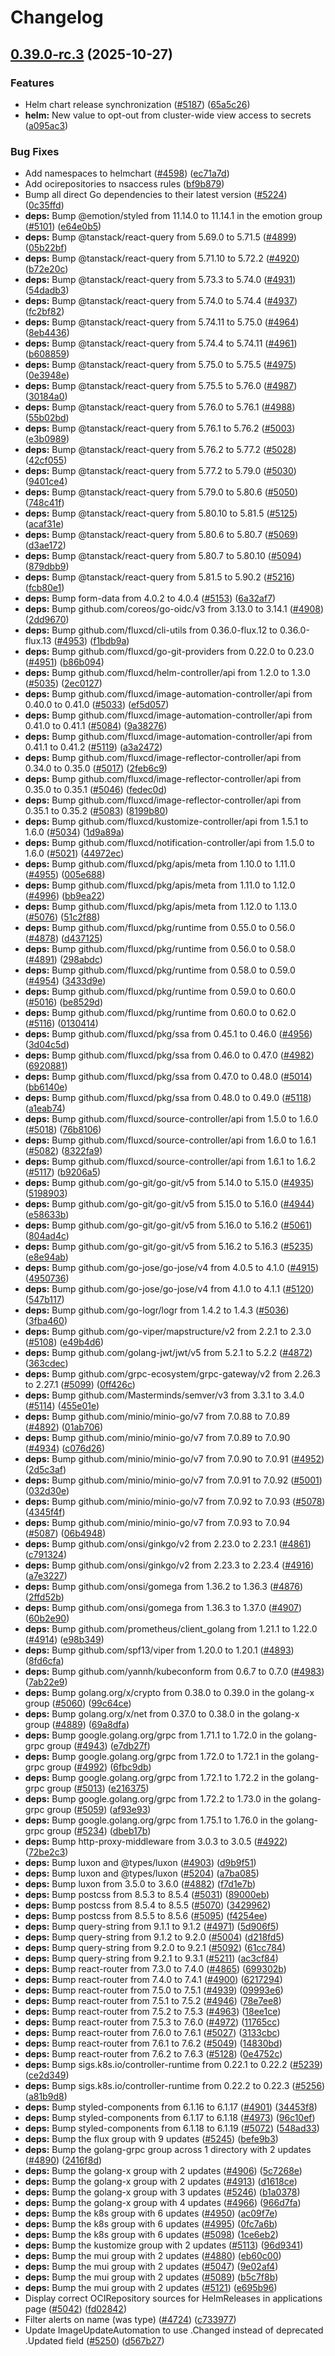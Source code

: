 # Changelog

## [0.39.0-rc.3](https://github.com/weaveworks/weave-gitops/compare/v0.39.0-rc.2...v0.39.0-rc.3) (2025-10-27)


### Features

* Helm chart release synchronization ([#5187](https://github.com/weaveworks/weave-gitops/issues/5187)) ([65a5c26](https://github.com/weaveworks/weave-gitops/commit/65a5c26c43f5568db10e686ae75a6c1a0150cf27))
* **helm:** New value to opt-out from cluster-wide view access to secrets ([a095ac3](https://github.com/weaveworks/weave-gitops/commit/a095ac36ff3c5a82214dbfb6ff53026f97682b96))


### Bug Fixes

* Add namespaces to helmchart ([#4598](https://github.com/weaveworks/weave-gitops/issues/4598)) ([ec71a7d](https://github.com/weaveworks/weave-gitops/commit/ec71a7dfbed87abc83cfe29e59e7bd84931ead0a))
* Add ocirepositories to nsaccess rules ([bf9b879](https://github.com/weaveworks/weave-gitops/commit/bf9b8793dbc5254f8518c65343e4573a53ad4207))
* Bump all direct Go dependencies to their latest version ([#5224](https://github.com/weaveworks/weave-gitops/issues/5224)) ([0c35ffd](https://github.com/weaveworks/weave-gitops/commit/0c35ffde56b7d69ba76294d22e5dc374845aed32))
* **deps:** Bump @emotion/styled from 11.14.0 to 11.14.1 in the emotion group ([#5101](https://github.com/weaveworks/weave-gitops/issues/5101)) ([e64e0b5](https://github.com/weaveworks/weave-gitops/commit/e64e0b5f2c2938dbe46cfe0272033b74710e72cd))
* **deps:** Bump @tanstack/react-query from 5.69.0 to 5.71.5 ([#4899](https://github.com/weaveworks/weave-gitops/issues/4899)) ([05b22bf](https://github.com/weaveworks/weave-gitops/commit/05b22bf1013e7ac616e7b76b1ea3a85b09f2346a))
* **deps:** Bump @tanstack/react-query from 5.71.10 to 5.72.2 ([#4920](https://github.com/weaveworks/weave-gitops/issues/4920)) ([b72e20c](https://github.com/weaveworks/weave-gitops/commit/b72e20ca992f78ff808d3aed11311973888e07e3))
* **deps:** Bump @tanstack/react-query from 5.73.3 to 5.74.0 ([#4931](https://github.com/weaveworks/weave-gitops/issues/4931)) ([54dadb3](https://github.com/weaveworks/weave-gitops/commit/54dadb330bbdb3ff9b930496241554c889e3cd05))
* **deps:** Bump @tanstack/react-query from 5.74.0 to 5.74.4 ([#4937](https://github.com/weaveworks/weave-gitops/issues/4937)) ([fc2bf82](https://github.com/weaveworks/weave-gitops/commit/fc2bf82d9301c75833b8d95483ca1a65ece9ee1a))
* **deps:** Bump @tanstack/react-query from 5.74.11 to 5.75.0 ([#4964](https://github.com/weaveworks/weave-gitops/issues/4964)) ([8eb4436](https://github.com/weaveworks/weave-gitops/commit/8eb44367f49eec34ad8bd10cb08d1f39e825947c))
* **deps:** Bump @tanstack/react-query from 5.74.4 to 5.74.11 ([#4961](https://github.com/weaveworks/weave-gitops/issues/4961)) ([b608859](https://github.com/weaveworks/weave-gitops/commit/b608859f77bc100cdad8db3bb26b450da55a7e74))
* **deps:** Bump @tanstack/react-query from 5.75.0 to 5.75.5 ([#4975](https://github.com/weaveworks/weave-gitops/issues/4975)) ([0e3948e](https://github.com/weaveworks/weave-gitops/commit/0e3948e890c78c0284e29f23be6fe0e86b683564))
* **deps:** Bump @tanstack/react-query from 5.75.5 to 5.76.0 ([#4987](https://github.com/weaveworks/weave-gitops/issues/4987)) ([30184a0](https://github.com/weaveworks/weave-gitops/commit/30184a0651de8e2132a09f6456c2b37983ee8ee6))
* **deps:** Bump @tanstack/react-query from 5.76.0 to 5.76.1 ([#4988](https://github.com/weaveworks/weave-gitops/issues/4988)) ([55b02bd](https://github.com/weaveworks/weave-gitops/commit/55b02bd8e664b7e9a3c7bf5b6cd20bbddaf529b3))
* **deps:** Bump @tanstack/react-query from 5.76.1 to 5.76.2 ([#5003](https://github.com/weaveworks/weave-gitops/issues/5003)) ([e3b0989](https://github.com/weaveworks/weave-gitops/commit/e3b0989be4054e66f5860fbc4fac908d78d7b9a3))
* **deps:** Bump @tanstack/react-query from 5.76.2 to 5.77.2 ([#5028](https://github.com/weaveworks/weave-gitops/issues/5028)) ([42cf055](https://github.com/weaveworks/weave-gitops/commit/42cf055dd3a017b06eb7f84c0c87f857dc3835a1))
* **deps:** Bump @tanstack/react-query from 5.77.2 to 5.79.0 ([#5030](https://github.com/weaveworks/weave-gitops/issues/5030)) ([9401ce4](https://github.com/weaveworks/weave-gitops/commit/9401ce49505e45de3739b69b24629952cd8b76b4))
* **deps:** Bump @tanstack/react-query from 5.79.0 to 5.80.6 ([#5050](https://github.com/weaveworks/weave-gitops/issues/5050)) ([748c41f](https://github.com/weaveworks/weave-gitops/commit/748c41f76d3fb1372efbdad3784316c24ee2e55f))
* **deps:** Bump @tanstack/react-query from 5.80.10 to 5.81.5 ([#5125](https://github.com/weaveworks/weave-gitops/issues/5125)) ([acaf31e](https://github.com/weaveworks/weave-gitops/commit/acaf31eef18902673aded14adc72c39007c14060))
* **deps:** Bump @tanstack/react-query from 5.80.6 to 5.80.7 ([#5069](https://github.com/weaveworks/weave-gitops/issues/5069)) ([d3ae172](https://github.com/weaveworks/weave-gitops/commit/d3ae172a5247a330dbb5b5871e76e3eeda904e1c))
* **deps:** Bump @tanstack/react-query from 5.80.7 to 5.80.10 ([#5094](https://github.com/weaveworks/weave-gitops/issues/5094)) ([879dbb9](https://github.com/weaveworks/weave-gitops/commit/879dbb945adba48e5d760de8934215f976c35018))
* **deps:** Bump @tanstack/react-query from 5.81.5 to 5.90.2 ([#5216](https://github.com/weaveworks/weave-gitops/issues/5216)) ([fcb80e1](https://github.com/weaveworks/weave-gitops/commit/fcb80e1986500b52ac183083ce3396189f06c65d))
* **deps:** Bump form-data from 4.0.2 to 4.0.4 ([#5153](https://github.com/weaveworks/weave-gitops/issues/5153)) ([6a32af7](https://github.com/weaveworks/weave-gitops/commit/6a32af7dcac1aefad40b4fa4579a01ceb3a372c2))
* **deps:** Bump github.com/coreos/go-oidc/v3 from 3.13.0 to 3.14.1 ([#4908](https://github.com/weaveworks/weave-gitops/issues/4908)) ([2dd9670](https://github.com/weaveworks/weave-gitops/commit/2dd9670fdad81aecd3da2179f056842d0da8d052))
* **deps:** Bump github.com/fluxcd/cli-utils from 0.36.0-flux.12 to 0.36.0-flux.13 ([#4953](https://github.com/weaveworks/weave-gitops/issues/4953)) ([f1bdb9a](https://github.com/weaveworks/weave-gitops/commit/f1bdb9a2a2453a58ec9a3e0b0858f67fb30c7cb5))
* **deps:** Bump github.com/fluxcd/go-git-providers from 0.22.0 to 0.23.0 ([#4951](https://github.com/weaveworks/weave-gitops/issues/4951)) ([b86b094](https://github.com/weaveworks/weave-gitops/commit/b86b0943130c4812a2eb0224adad608db6bcee2d))
* **deps:** Bump github.com/fluxcd/helm-controller/api from 1.2.0 to 1.3.0 ([#5035](https://github.com/weaveworks/weave-gitops/issues/5035)) ([2ec0127](https://github.com/weaveworks/weave-gitops/commit/2ec01274eef10a612f164f01b536c42c4132d4fc))
* **deps:** Bump github.com/fluxcd/image-automation-controller/api from 0.40.0 to 0.41.0 ([#5033](https://github.com/weaveworks/weave-gitops/issues/5033)) ([ef5d057](https://github.com/weaveworks/weave-gitops/commit/ef5d0577b11219297a53e35ab575a4a6e5f4a033))
* **deps:** Bump github.com/fluxcd/image-automation-controller/api from 0.41.0 to 0.41.1 ([#5084](https://github.com/weaveworks/weave-gitops/issues/5084)) ([9a38276](https://github.com/weaveworks/weave-gitops/commit/9a382761e52721c3cd04b118264748daa9d33623))
* **deps:** Bump github.com/fluxcd/image-automation-controller/api from 0.41.1 to 0.41.2 ([#5119](https://github.com/weaveworks/weave-gitops/issues/5119)) ([a3a2472](https://github.com/weaveworks/weave-gitops/commit/a3a2472974ca8ad5b9169eb71daacaec00490a1d))
* **deps:** Bump github.com/fluxcd/image-reflector-controller/api from 0.34.0 to 0.35.0 ([#5017](https://github.com/weaveworks/weave-gitops/issues/5017)) ([2feb6c9](https://github.com/weaveworks/weave-gitops/commit/2feb6c99c2ac40c5e7444e2346d6c6c0bca18247))
* **deps:** Bump github.com/fluxcd/image-reflector-controller/api from 0.35.0 to 0.35.1 ([#5046](https://github.com/weaveworks/weave-gitops/issues/5046)) ([fedec0d](https://github.com/weaveworks/weave-gitops/commit/fedec0d304a0d2cd6235519a498ce6955933da02))
* **deps:** Bump github.com/fluxcd/image-reflector-controller/api from 0.35.1 to 0.35.2 ([#5083](https://github.com/weaveworks/weave-gitops/issues/5083)) ([8199b80](https://github.com/weaveworks/weave-gitops/commit/8199b802e039ca4db14f07404378dd0342c46089))
* **deps:** Bump github.com/fluxcd/kustomize-controller/api from 1.5.1 to 1.6.0 ([#5034](https://github.com/weaveworks/weave-gitops/issues/5034)) ([1d9a89a](https://github.com/weaveworks/weave-gitops/commit/1d9a89a2727f4e6f7c941cc5a91332b37d414cf8))
* **deps:** Bump github.com/fluxcd/notification-controller/api from 1.5.0 to 1.6.0 ([#5021](https://github.com/weaveworks/weave-gitops/issues/5021)) ([44972ec](https://github.com/weaveworks/weave-gitops/commit/44972ec7c3227c35b49a1343b23341e94e201f05))
* **deps:** Bump github.com/fluxcd/pkg/apis/meta from 1.10.0 to 1.11.0 ([#4955](https://github.com/weaveworks/weave-gitops/issues/4955)) ([005e688](https://github.com/weaveworks/weave-gitops/commit/005e688d87189ef80a296785399bfc863d8e38e8))
* **deps:** Bump github.com/fluxcd/pkg/apis/meta from 1.11.0 to 1.12.0 ([#4996](https://github.com/weaveworks/weave-gitops/issues/4996)) ([bb9ea22](https://github.com/weaveworks/weave-gitops/commit/bb9ea22a8656b3cbda7d41b02f85c7adee51ea46))
* **deps:** Bump github.com/fluxcd/pkg/apis/meta from 1.12.0 to 1.13.0 ([#5076](https://github.com/weaveworks/weave-gitops/issues/5076)) ([51c2f88](https://github.com/weaveworks/weave-gitops/commit/51c2f8832a0da3912c17cc0fa30700a102dbe68f))
* **deps:** Bump github.com/fluxcd/pkg/runtime from 0.55.0 to 0.56.0 ([#4878](https://github.com/weaveworks/weave-gitops/issues/4878)) ([d437125](https://github.com/weaveworks/weave-gitops/commit/d437125bf64c7b6a3612063cee9b11c89bfe975e))
* **deps:** Bump github.com/fluxcd/pkg/runtime from 0.56.0 to 0.58.0 ([#4891](https://github.com/weaveworks/weave-gitops/issues/4891)) ([298abdc](https://github.com/weaveworks/weave-gitops/commit/298abdc0dc259200d29175ec3e18ea9b7c71b389))
* **deps:** Bump github.com/fluxcd/pkg/runtime from 0.58.0 to 0.59.0 ([#4954](https://github.com/weaveworks/weave-gitops/issues/4954)) ([3433d9e](https://github.com/weaveworks/weave-gitops/commit/3433d9e131a0d22c1904da7e336392993e54b885))
* **deps:** Bump github.com/fluxcd/pkg/runtime from 0.59.0 to 0.60.0 ([#5016](https://github.com/weaveworks/weave-gitops/issues/5016)) ([be8529d](https://github.com/weaveworks/weave-gitops/commit/be8529dde81bb7ed780201298d8f6ce1becee15e))
* **deps:** Bump github.com/fluxcd/pkg/runtime from 0.60.0 to 0.62.0 ([#5116](https://github.com/weaveworks/weave-gitops/issues/5116)) ([0130414](https://github.com/weaveworks/weave-gitops/commit/0130414e5632b651bcc98df0425e9e194377263f))
* **deps:** Bump github.com/fluxcd/pkg/ssa from 0.45.1 to 0.46.0 ([#4956](https://github.com/weaveworks/weave-gitops/issues/4956)) ([3d04c5d](https://github.com/weaveworks/weave-gitops/commit/3d04c5d4640a14871d2ba8dbc6db3f2c702f6292))
* **deps:** Bump github.com/fluxcd/pkg/ssa from 0.46.0 to 0.47.0 ([#4982](https://github.com/weaveworks/weave-gitops/issues/4982)) ([6920881](https://github.com/weaveworks/weave-gitops/commit/69208819d9e254dc4e95e4eb2f2fb665ad0c589c))
* **deps:** Bump github.com/fluxcd/pkg/ssa from 0.47.0 to 0.48.0 ([#5014](https://github.com/weaveworks/weave-gitops/issues/5014)) ([bb6140e](https://github.com/weaveworks/weave-gitops/commit/bb6140ebadd9a7c8cdacd5e914cb6ae34dbbd843))
* **deps:** Bump github.com/fluxcd/pkg/ssa from 0.48.0 to 0.49.0 ([#5118](https://github.com/weaveworks/weave-gitops/issues/5118)) ([a1eab74](https://github.com/weaveworks/weave-gitops/commit/a1eab74accffbce1e7eb777eed976d8b9d9bdb94))
* **deps:** Bump github.com/fluxcd/source-controller/api from 1.5.0 to 1.6.0 ([#5018](https://github.com/weaveworks/weave-gitops/issues/5018)) ([76b8106](https://github.com/weaveworks/weave-gitops/commit/76b8106d2578cf8e9595f8ffa855845372996013))
* **deps:** Bump github.com/fluxcd/source-controller/api from 1.6.0 to 1.6.1 ([#5082](https://github.com/weaveworks/weave-gitops/issues/5082)) ([8322fa9](https://github.com/weaveworks/weave-gitops/commit/8322fa930cc3b38bfad8f93b024b1af7caf380fb))
* **deps:** Bump github.com/fluxcd/source-controller/api from 1.6.1 to 1.6.2 ([#5117](https://github.com/weaveworks/weave-gitops/issues/5117)) ([b9206a5](https://github.com/weaveworks/weave-gitops/commit/b9206a5f16777e9fecd3e4c41724bf522501f042))
* **deps:** Bump github.com/go-git/go-git/v5 from 5.14.0 to 5.15.0 ([#4935](https://github.com/weaveworks/weave-gitops/issues/4935)) ([5198903](https://github.com/weaveworks/weave-gitops/commit/5198903aef3ebd63e6aaad447cb667fa45410d0b))
* **deps:** Bump github.com/go-git/go-git/v5 from 5.15.0 to 5.16.0 ([#4944](https://github.com/weaveworks/weave-gitops/issues/4944)) ([e58633b](https://github.com/weaveworks/weave-gitops/commit/e58633b98016cb2ca2d0fd9d1a7b65803867883e))
* **deps:** Bump github.com/go-git/go-git/v5 from 5.16.0 to 5.16.2 ([#5061](https://github.com/weaveworks/weave-gitops/issues/5061)) ([804ad4c](https://github.com/weaveworks/weave-gitops/commit/804ad4c7f2424690ecae18634c25e58c173e4220))
* **deps:** Bump github.com/go-git/go-git/v5 from 5.16.2 to 5.16.3 ([#5235](https://github.com/weaveworks/weave-gitops/issues/5235)) ([e8e94ab](https://github.com/weaveworks/weave-gitops/commit/e8e94ab695b966310e8e4fc78c1e0bb3d13c84e6))
* **deps:** Bump github.com/go-jose/go-jose/v4 from 4.0.5 to 4.1.0 ([#4915](https://github.com/weaveworks/weave-gitops/issues/4915)) ([4950736](https://github.com/weaveworks/weave-gitops/commit/49507360889cd1081ca8156c801df31ccfde5b69))
* **deps:** Bump github.com/go-jose/go-jose/v4 from 4.1.0 to 4.1.1 ([#5120](https://github.com/weaveworks/weave-gitops/issues/5120)) ([547b117](https://github.com/weaveworks/weave-gitops/commit/547b1179f61d578f8fbce46077650f0b968a62d2))
* **deps:** Bump github.com/go-logr/logr from 1.4.2 to 1.4.3 ([#5036](https://github.com/weaveworks/weave-gitops/issues/5036)) ([3fba460](https://github.com/weaveworks/weave-gitops/commit/3fba46039f1862ced703f58be441c77ac0a1649e))
* **deps:** Bump github.com/go-viper/mapstructure/v2 from 2.2.1 to 2.3.0 ([#5108](https://github.com/weaveworks/weave-gitops/issues/5108)) ([e49b4d6](https://github.com/weaveworks/weave-gitops/commit/e49b4d6a2a803b0098563d4549845ee05b051c85))
* **deps:** Bump github.com/golang-jwt/jwt/v5 from 5.2.1 to 5.2.2 ([#4872](https://github.com/weaveworks/weave-gitops/issues/4872)) ([363cdec](https://github.com/weaveworks/weave-gitops/commit/363cdec0e9f82b41fbec4e4876547fb4c1023d10))
* **deps:** Bump github.com/grpc-ecosystem/grpc-gateway/v2 from 2.26.3 to 2.27.1 ([#5099](https://github.com/weaveworks/weave-gitops/issues/5099)) ([0ff426c](https://github.com/weaveworks/weave-gitops/commit/0ff426c3f2883415ca08b5ee57ef11853221f3fd))
* **deps:** Bump github.com/Masterminds/semver/v3 from 3.3.1 to 3.4.0 ([#5114](https://github.com/weaveworks/weave-gitops/issues/5114)) ([455e01e](https://github.com/weaveworks/weave-gitops/commit/455e01efbde431a824016a07737d48d8f9e5b3b4))
* **deps:** Bump github.com/minio/minio-go/v7 from 7.0.88 to 7.0.89 ([#4892](https://github.com/weaveworks/weave-gitops/issues/4892)) ([01ab706](https://github.com/weaveworks/weave-gitops/commit/01ab706376649ef2393b0201e953bc42d7db7b1b))
* **deps:** Bump github.com/minio/minio-go/v7 from 7.0.89 to 7.0.90 ([#4934](https://github.com/weaveworks/weave-gitops/issues/4934)) ([c076d26](https://github.com/weaveworks/weave-gitops/commit/c076d26e811c41f6dc79a9e33b4f534f61dd70b1))
* **deps:** Bump github.com/minio/minio-go/v7 from 7.0.90 to 7.0.91 ([#4952](https://github.com/weaveworks/weave-gitops/issues/4952)) ([2d5c3af](https://github.com/weaveworks/weave-gitops/commit/2d5c3af40787d5ba337c09f703d3633e5b71cadc))
* **deps:** Bump github.com/minio/minio-go/v7 from 7.0.91 to 7.0.92 ([#5001](https://github.com/weaveworks/weave-gitops/issues/5001)) ([032d30e](https://github.com/weaveworks/weave-gitops/commit/032d30eb4dc80bec8baa575693b02462ac8c9743))
* **deps:** Bump github.com/minio/minio-go/v7 from 7.0.92 to 7.0.93 ([#5078](https://github.com/weaveworks/weave-gitops/issues/5078)) ([4345f4f](https://github.com/weaveworks/weave-gitops/commit/4345f4f6e03f27f8ee67d82952ff00a949ea9625))
* **deps:** Bump github.com/minio/minio-go/v7 from 7.0.93 to 7.0.94 ([#5087](https://github.com/weaveworks/weave-gitops/issues/5087)) ([06b4948](https://github.com/weaveworks/weave-gitops/commit/06b49484f28f120ae219fb699f46036af142f0b9))
* **deps:** Bump github.com/onsi/ginkgo/v2 from 2.23.0 to 2.23.1 ([#4861](https://github.com/weaveworks/weave-gitops/issues/4861)) ([c791324](https://github.com/weaveworks/weave-gitops/commit/c791324246fa858811fff50e04c8a509c75a1bcc))
* **deps:** Bump github.com/onsi/ginkgo/v2 from 2.23.3 to 2.23.4 ([#4916](https://github.com/weaveworks/weave-gitops/issues/4916)) ([a7e3227](https://github.com/weaveworks/weave-gitops/commit/a7e322784f09d6bbee923c063b1f40e7ec9e98cc))
* **deps:** Bump github.com/onsi/gomega from 1.36.2 to 1.36.3 ([#4876](https://github.com/weaveworks/weave-gitops/issues/4876)) ([2ffd52b](https://github.com/weaveworks/weave-gitops/commit/2ffd52bd0040b04751c57b7fe79deeaf868bb52b))
* **deps:** Bump github.com/onsi/gomega from 1.36.3 to 1.37.0 ([#4907](https://github.com/weaveworks/weave-gitops/issues/4907)) ([60b2e90](https://github.com/weaveworks/weave-gitops/commit/60b2e900a89298a462be643a03dd055fe2d7b2db))
* **deps:** Bump github.com/prometheus/client_golang from 1.21.1 to 1.22.0 ([#4914](https://github.com/weaveworks/weave-gitops/issues/4914)) ([e98b349](https://github.com/weaveworks/weave-gitops/commit/e98b349f0477aadd1c394e06977b9091070006f4))
* **deps:** Bump github.com/spf13/viper from 1.20.0 to 1.20.1 ([#4893](https://github.com/weaveworks/weave-gitops/issues/4893)) ([8fd6cfa](https://github.com/weaveworks/weave-gitops/commit/8fd6cfa0d4b9d35e1529eee01bbfe2fd55ef34c0))
* **deps:** Bump github.com/yannh/kubeconform from 0.6.7 to 0.7.0 ([#4983](https://github.com/weaveworks/weave-gitops/issues/4983)) ([7ab22e9](https://github.com/weaveworks/weave-gitops/commit/7ab22e957d030f24799e7ba05f268c3f0f5c6ade))
* **deps:** Bump golang.org/x/crypto from 0.38.0 to 0.39.0 in the golang-x group ([#5060](https://github.com/weaveworks/weave-gitops/issues/5060)) ([99c64ce](https://github.com/weaveworks/weave-gitops/commit/99c64ce70dd686bf6f4dfb280bfe1c205fd93f1e))
* **deps:** Bump golang.org/x/net from 0.37.0 to 0.38.0 in the golang-x group ([#4889](https://github.com/weaveworks/weave-gitops/issues/4889)) ([69a8dfa](https://github.com/weaveworks/weave-gitops/commit/69a8dfa3dbb1c3fddf95cf0791ea735aee7d32a1))
* **deps:** Bump google.golang.org/grpc from 1.71.1 to 1.72.0 in the golang-grpc group ([#4943](https://github.com/weaveworks/weave-gitops/issues/4943)) ([e7db27f](https://github.com/weaveworks/weave-gitops/commit/e7db27fe3f3b21013962212f1936f8cb5d250f6f))
* **deps:** Bump google.golang.org/grpc from 1.72.0 to 1.72.1 in the golang-grpc group ([#4992](https://github.com/weaveworks/weave-gitops/issues/4992)) ([6fbc9db](https://github.com/weaveworks/weave-gitops/commit/6fbc9db6556c81e72def231d79211431d60f7eec))
* **deps:** Bump google.golang.org/grpc from 1.72.1 to 1.72.2 in the golang-grpc group ([#5013](https://github.com/weaveworks/weave-gitops/issues/5013)) ([e216375](https://github.com/weaveworks/weave-gitops/commit/e21637552268dc32aac55eeaee14fb0dc2a30f28))
* **deps:** Bump google.golang.org/grpc from 1.72.2 to 1.73.0 in the golang-grpc group ([#5059](https://github.com/weaveworks/weave-gitops/issues/5059)) ([af93e93](https://github.com/weaveworks/weave-gitops/commit/af93e93f312486f572bce6c479ccaa32a2bcd291))
* **deps:** Bump google.golang.org/grpc from 1.75.1 to 1.76.0 in the golang-grpc group ([#5234](https://github.com/weaveworks/weave-gitops/issues/5234)) ([dbeb17b](https://github.com/weaveworks/weave-gitops/commit/dbeb17b530b2d4aa8ad9bd15a8059d83d3ca9980))
* **deps:** Bump http-proxy-middleware from 3.0.3 to 3.0.5 ([#4922](https://github.com/weaveworks/weave-gitops/issues/4922)) ([72be2c3](https://github.com/weaveworks/weave-gitops/commit/72be2c36d5e5edb2d99db2e9e724e72f7109b4fa))
* **deps:** Bump luxon and @types/luxon ([#4903](https://github.com/weaveworks/weave-gitops/issues/4903)) ([d9b9f51](https://github.com/weaveworks/weave-gitops/commit/d9b9f51c5ef948be999900fe2b2bdf348829873c))
* **deps:** Bump luxon and @types/luxon ([#5204](https://github.com/weaveworks/weave-gitops/issues/5204)) ([a7ba085](https://github.com/weaveworks/weave-gitops/commit/a7ba085f0d1f57415fc070ebc7ec298f5d3439de))
* **deps:** Bump luxon from 3.5.0 to 3.6.0 ([#4882](https://github.com/weaveworks/weave-gitops/issues/4882)) ([f7d1e7b](https://github.com/weaveworks/weave-gitops/commit/f7d1e7ba2e174c8abbda5322ab6b98a3b7a29dd4))
* **deps:** Bump postcss from 8.5.3 to 8.5.4 ([#5031](https://github.com/weaveworks/weave-gitops/issues/5031)) ([89000eb](https://github.com/weaveworks/weave-gitops/commit/89000ebfc3fc18f0780d2b12c9843c65374e95b8))
* **deps:** Bump postcss from 8.5.4 to 8.5.5 ([#5070](https://github.com/weaveworks/weave-gitops/issues/5070)) ([3429962](https://github.com/weaveworks/weave-gitops/commit/3429962552fb1599b688a51e839b6b7577d98569))
* **deps:** Bump postcss from 8.5.5 to 8.5.6 ([#5095](https://github.com/weaveworks/weave-gitops/issues/5095)) ([f4254ee](https://github.com/weaveworks/weave-gitops/commit/f4254ee64a1fe45af40ec4eaea4c154a3b1cca0b))
* **deps:** Bump query-string from 9.1.1 to 9.1.2 ([#4971](https://github.com/weaveworks/weave-gitops/issues/4971)) ([5d906f5](https://github.com/weaveworks/weave-gitops/commit/5d906f566f7ffb649c6fae6f624a5c6eaa956e17))
* **deps:** Bump query-string from 9.1.2 to 9.2.0 ([#5004](https://github.com/weaveworks/weave-gitops/issues/5004)) ([d218fd5](https://github.com/weaveworks/weave-gitops/commit/d218fd55f33a52093aa9d6c25a9f3de9cb3c8458))
* **deps:** Bump query-string from 9.2.0 to 9.2.1 ([#5092](https://github.com/weaveworks/weave-gitops/issues/5092)) ([61cc784](https://github.com/weaveworks/weave-gitops/commit/61cc7844a91d18592f7e8d71d3179ac77243b58d))
* **deps:** Bump query-string from 9.2.1 to 9.3.1 ([#5211](https://github.com/weaveworks/weave-gitops/issues/5211)) ([ac3cf84](https://github.com/weaveworks/weave-gitops/commit/ac3cf846d7b3145cc5eb31946d6e4627a6230570))
* **deps:** Bump react-router from 7.3.0 to 7.4.0 ([#4865](https://github.com/weaveworks/weave-gitops/issues/4865)) ([699302b](https://github.com/weaveworks/weave-gitops/commit/699302b5960617b3ed3b99bf678f0d57ddc01897))
* **deps:** Bump react-router from 7.4.0 to 7.4.1 ([#4900](https://github.com/weaveworks/weave-gitops/issues/4900)) ([6217294](https://github.com/weaveworks/weave-gitops/commit/6217294af2234983a6dad9755be948225a58917d))
* **deps:** Bump react-router from 7.5.0 to 7.5.1 ([#4939](https://github.com/weaveworks/weave-gitops/issues/4939)) ([09993e6](https://github.com/weaveworks/weave-gitops/commit/09993e6b3ec043d2656224ee26e748dca4060725))
* **deps:** Bump react-router from 7.5.1 to 7.5.2 ([#4946](https://github.com/weaveworks/weave-gitops/issues/4946)) ([78e7ee8](https://github.com/weaveworks/weave-gitops/commit/78e7ee83b11499ec370e5c4cc653965f6f367483))
* **deps:** Bump react-router from 7.5.2 to 7.5.3 ([#4963](https://github.com/weaveworks/weave-gitops/issues/4963)) ([18ee1ce](https://github.com/weaveworks/weave-gitops/commit/18ee1cefcccb79b17695de98cd25a96d90903afa))
* **deps:** Bump react-router from 7.5.3 to 7.6.0 ([#4972](https://github.com/weaveworks/weave-gitops/issues/4972)) ([11765cc](https://github.com/weaveworks/weave-gitops/commit/11765cc6e9b738cc1ecb71c8273b9f68e38bd328))
* **deps:** Bump react-router from 7.6.0 to 7.6.1 ([#5027](https://github.com/weaveworks/weave-gitops/issues/5027)) ([3133cbc](https://github.com/weaveworks/weave-gitops/commit/3133cbc8e21691abac2693094990c1a6bbaba93e))
* **deps:** Bump react-router from 7.6.1 to 7.6.2 ([#5049](https://github.com/weaveworks/weave-gitops/issues/5049)) ([14830bd](https://github.com/weaveworks/weave-gitops/commit/14830bd7e35822b50b18cbb8e29b56e5137f04c8))
* **deps:** Bump react-router from 7.6.2 to 7.6.3 ([#5128](https://github.com/weaveworks/weave-gitops/issues/5128)) ([0e4752c](https://github.com/weaveworks/weave-gitops/commit/0e4752c77d2a262be0fa9c1b96a6b56956584bc8))
* **deps:** Bump sigs.k8s.io/controller-runtime from 0.22.1 to 0.22.2 ([#5239](https://github.com/weaveworks/weave-gitops/issues/5239)) ([ce2d349](https://github.com/weaveworks/weave-gitops/commit/ce2d349351f1765be9e9026067c5478de65b49ea))
* **deps:** Bump sigs.k8s.io/controller-runtime from 0.22.2 to 0.22.3 ([#5256](https://github.com/weaveworks/weave-gitops/issues/5256)) ([a81b9d8](https://github.com/weaveworks/weave-gitops/commit/a81b9d893de6b606a5a42d2e3dc2b27ab45448ed))
* **deps:** Bump styled-components from 6.1.16 to 6.1.17 ([#4901](https://github.com/weaveworks/weave-gitops/issues/4901)) ([34453f8](https://github.com/weaveworks/weave-gitops/commit/34453f869a46374bea8cdbb254929fc273fbfb26))
* **deps:** Bump styled-components from 6.1.17 to 6.1.18 ([#4973](https://github.com/weaveworks/weave-gitops/issues/4973)) ([96c10ef](https://github.com/weaveworks/weave-gitops/commit/96c10ef4ea0b614178fcca457c66c5880e088597))
* **deps:** Bump styled-components from 6.1.18 to 6.1.19 ([#5072](https://github.com/weaveworks/weave-gitops/issues/5072)) ([548ad33](https://github.com/weaveworks/weave-gitops/commit/548ad33738f2c1f85993332332f4cddbf4722202))
* **deps:** Bump the flux group with 9 updates ([#5245](https://github.com/weaveworks/weave-gitops/issues/5245)) ([befe9b3](https://github.com/weaveworks/weave-gitops/commit/befe9b32260e41efa82de9ea3d58ed99bfbe3bee))
* **deps:** Bump the golang-grpc group across 1 directory with 2 updates ([#4890](https://github.com/weaveworks/weave-gitops/issues/4890)) ([2416f8d](https://github.com/weaveworks/weave-gitops/commit/2416f8d922cf82eabbe54ea2823f1b2f1ccdb5b7))
* **deps:** Bump the golang-x group with 2 updates ([#4906](https://github.com/weaveworks/weave-gitops/issues/4906)) ([5c7268e](https://github.com/weaveworks/weave-gitops/commit/5c7268ec165008568ff677331b43ba7ff69cef99))
* **deps:** Bump the golang-x group with 2 updates ([#4913](https://github.com/weaveworks/weave-gitops/issues/4913)) ([d1618ce](https://github.com/weaveworks/weave-gitops/commit/d1618ceb85ce09cdd673983b874ae6783a24bf5a))
* **deps:** Bump the golang-x group with 3 updates ([#5246](https://github.com/weaveworks/weave-gitops/issues/5246)) ([b1a0378](https://github.com/weaveworks/weave-gitops/commit/b1a0378f20bd5a015935d124ebb4852f9e14b45e))
* **deps:** Bump the golang-x group with 4 updates ([#4966](https://github.com/weaveworks/weave-gitops/issues/4966)) ([966d7fa](https://github.com/weaveworks/weave-gitops/commit/966d7fa0ec1a539714bc4e67a6ce7ae67ed94900))
* **deps:** Bump the k8s group with 6 updates ([#4950](https://github.com/weaveworks/weave-gitops/issues/4950)) ([ac09f7e](https://github.com/weaveworks/weave-gitops/commit/ac09f7e0443bc8fd363ce841f6a8978535e353b2))
* **deps:** Bump the k8s group with 6 updates ([#4995](https://github.com/weaveworks/weave-gitops/issues/4995)) ([0fc7a6b](https://github.com/weaveworks/weave-gitops/commit/0fc7a6b511bb77f3ae509cb019061832dd2ea2c1))
* **deps:** Bump the k8s group with 6 updates ([#5098](https://github.com/weaveworks/weave-gitops/issues/5098)) ([1ce6eb2](https://github.com/weaveworks/weave-gitops/commit/1ce6eb210fe809bbb159362d17544278a0d123ee))
* **deps:** Bump the kustomize group with 2 updates ([#5113](https://github.com/weaveworks/weave-gitops/issues/5113)) ([96d9341](https://github.com/weaveworks/weave-gitops/commit/96d9341fe94ad43ac4240b1e027e4e545f79e66f))
* **deps:** Bump the mui group with 2 updates ([#4880](https://github.com/weaveworks/weave-gitops/issues/4880)) ([eb60c00](https://github.com/weaveworks/weave-gitops/commit/eb60c00c4b2949804e997ac5a6c91018d0162ae5))
* **deps:** Bump the mui group with 2 updates ([#5047](https://github.com/weaveworks/weave-gitops/issues/5047)) ([9e02af4](https://github.com/weaveworks/weave-gitops/commit/9e02af4f365752c5f8156d61c5ed98f5648f1f18))
* **deps:** Bump the mui group with 2 updates ([#5089](https://github.com/weaveworks/weave-gitops/issues/5089)) ([b5c7f8b](https://github.com/weaveworks/weave-gitops/commit/b5c7f8b0b41a8ebe18888db9297b5312383ad870))
* **deps:** Bump the mui group with 2 updates ([#5121](https://github.com/weaveworks/weave-gitops/issues/5121)) ([e695b96](https://github.com/weaveworks/weave-gitops/commit/e695b96dd2edcb7eaf3cb8fa483afb4c331031cf))
* Display correct OCIRepository sources for HelmReleases in applications page ([#5042](https://github.com/weaveworks/weave-gitops/issues/5042)) ([fd02842](https://github.com/weaveworks/weave-gitops/commit/fd028423b9dc291fef58df11460c8da967478494))
* Filter alerts on name (was type) ([#4724](https://github.com/weaveworks/weave-gitops/issues/4724)) ([c733977](https://github.com/weaveworks/weave-gitops/commit/c73397702080b0cd790fad347cc8d8e8bbf08943))
* Update ImageUpdateAutomation to use .Changed instead of deprecated .Updated field ([#5250](https://github.com/weaveworks/weave-gitops/issues/5250)) ([d567b27](https://github.com/weaveworks/weave-gitops/commit/d567b27edc07a2fa783f912dbc781146792166d4))

